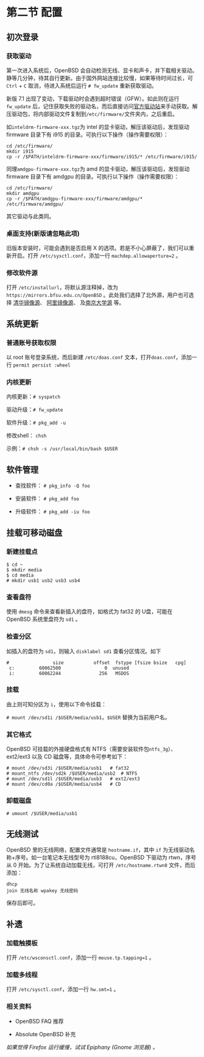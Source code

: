# 第二节 配置

##  初次登录

### 获取驱动

第一次进入系统后，OpenBSD 会自动检测无线、显卡和声卡，并下载相关驱动。静等几分钟，待其自行更新。由于国外网站连接比较慢，如果等待时间过长，可 `Ctrl` + `C` 取消，待进入系统后运行 `# fw_update` 重新获取驱动。

新版 7.1 出现了变动，下载驱动时会遇到超时错误（GFW）。如此则在运行`fw_update` 后，记住获取失败的驱动名，而后直接访问[官方驱动站](http://firmware.openbsd.org/firmware/7.1/)来手动获取。解压驱动包，将内部驱动文件复制到`/etc/firmware/`文件夹内，之后重启。

如`inteldrm-firmware-xxx.tgz`为 intel 的显卡驱动，解压该驱动后，发现驱动 firmware 目录下有 i915 的目录。可执行以下操作（操作需要权限）：

```
cd /etc/firmware/
mkdir i915
cp -r /$PATH/inteldrm-firmware-xxx/firmware/i915/* /etc/firmware/i915/
```

同理`amdgpu-firmware-xxx.tgz`为 amd 的显卡驱动，解压该驱动后，发现驱动 firmware 目录下有 amdgpu 的目录。可执行以下操作（操作需要权限）：

```
cd /etc/firmware/
mkdir amdgpu
cp -r /$PATH/amdgpu-firmware-xxx/firmware/amdgpu/* /etc/firmware/amdgpu/
```
其它驱动与此类同。

### 桌面支持(新版请忽略此项)

旧版本安装时，可能会遇到是否启用 X 的选项。若是不小心屏蔽了，我们可以重新开启。打开 `/etc/sysctl.conf`，添加一行 `machdep.allowaperture=2` 。

### 修改软件源

打开 `/etc/installurl`，将默认源注释掉，改为 `https://mirrors.bfsu.edu.cn/OpenBSD` 。此处我们选择了北外源，用户也可选择 [清华镜像源](https://mirrors.tuna.tsinghua.edu.cn/OpenBSD)、 [阿里镜像源](https://mirrors.aliyun.com/openbsd)、 及[南京大学源](https://mirror.sjtu.edu.cn/OpenBSD) 等。

## 系统更新

### 普通账号获取权限

以 root 账号登录系统，而后新建 `/etc/doas.conf` 文本，打开`doas.conf`，添加一行 `permit persist :wheel`

### 内核更新

内核更新：`# syspatch`

驱动升级：`# fw_update`

软件升级：`# pkg_add -u`

修改shell： `chsh`
 
示例：`# chsh -s /usr/local/bin/bash $USER`

## 软件管理

- 查找软件： `# pkg_info -Q foo`

- 安装软件： `# pkg_add foo`

- 升级软件： `# pkg_add -iu foo`


## 挂载可移动磁盘

### 新建挂载点

```
$ cd ~
$ mkdir media
$ cd media
# mkdir usb1 usb2 usb3 usb4
```
### 查看盘符

使用 `dmesg` 命令来查看新插入的盘符，如格式为 fat32 的 U盘，可能在 OpenBSD 系统里盘符为 `sd1` 。

### 检查分区

如插入的盘符为 `sd1`，则输入 `disklabel sd1` 查看分区情况。如下

```
#                size           offset  fstype [fsize bsize   cpg]
 c:         60062500                0  unused                    
 i:         60062244              256   MSDOS    
```

### 挂载

由上则可知分区为 `i`，使用以下命令挂载：

`# mount /dev/sd1i /$USER/media/usb1`，`$USER` 替换为当前用户名。

### 其它格式

OpenBSD 可挂载的外接硬盘格式有 NTFS（需要安装软件包`ntfs_3g`）、ext2/ext3 以及 CD 磁盘等，具体命令可参考如下：

```
# mount /dev/sd3i /$USER/media/usb1   # fat32
# mount_ntfs /dev/sd2k /$USER/media/usb2  # NTFS
# mount /dev/sd1l /$USER/media/usb3   # ext2/ext3
# mount /dev/cd0a /$USER/media/usb4   # CD
```

### 卸载磁盘

`# umount /$USER/media/usb1`

## 无线测试

OpenBSD 里的无线网络，配置文件通常是 `hostname.if`，其中 `if` 为无线驱动名称+序号。如一台笔记本无线型号为 rtl8188cu，OpenBSD 下驱动为 rtwn，序号从 0 开始。为了让系统自动加载无线，可打开 `/etc/hostname.rtwn0` 文件，而后添加：

```
dhcp 
join 无线名称 wpakey 无线密码
```
保存后即可。

## 补遗

### 加载触摸板

打开 `/etc/wsconsctl.conf`，添加一行 `mouse.tp.tapping=1` 。

### 加载多线程

打开 `/etc/sysctl.conf`，添加一行 `hw.smt=1` 。

### 相关资料

- OpenBSD FAQ  推荐

- Absolute OpenBSD 补充

_如果觉得 Firefox 运行缓慢，试试 Epiphany (Gnome 浏览器) 。_
